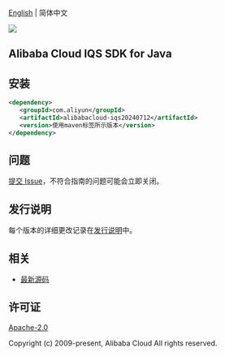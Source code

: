 [English](README.md) | 简体中文

![](https://aliyunsdk-pages.alicdn.com/icons/AlibabaCloud.svg)

## Alibaba Cloud IQS SDK for Java

## 安装

```xml
<dependency>
   <groupId>com.aliyun</groupId>
   <artifactId>alibabacloud-iqs20240712</artifactId>
   <version>使用maven标签所示版本</version>
</dependency>
```

## 问题

[提交 Issue](https://github.com/aliyun/alibabacloud-java-async-sdk/issues/new)，不符合指南的问题可能会立即关闭。

## 发行说明

每个版本的详细更改记录在[发行说明](./ChangeLog.txt)中。

## 相关

- [最新源码](https://github.com/aliyun/alibabacloud-async-java-sdk/)

## 许可证

[Apache-2.0](http://www.apache.org/licenses/LICENSE-2.0)

Copyright (c) 2009-present, Alibaba Cloud All rights reserved.
